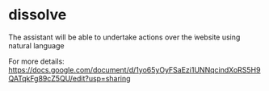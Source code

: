 # dissolve
The assistant will be able to undertake actions over the ̇website using natural language


For more details: https://docs.google.com/document/d/1yo65yOyFSaEzi1UNNqcindXoRS5H9QATqkFg89cZ5QU/edit?usp=sharing


